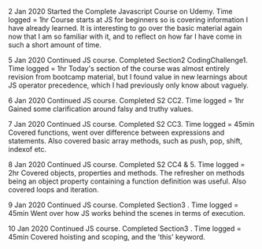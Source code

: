 2 Jan 2020
Started the Complete Javascript Course on Udemy. Time logged = 1hr
Course starts at JS for beginners so is covering information I have already learned. It is interesting to go over the basic material again now that I am so familiar with it, and to reflect on how far I have come in such a short amount of time. 

5 Jan 2020
Continued JS course. Completed Section2 CodingChallenge1. Time logged = 1hr
Today's section of the course was almost entirely revision from bootcamp material, but I found value in new learnings about JS operator precedence, which I had previously only know about vaguely. 

6 Jan 2020
Continued JS course. Completed S2 CC2. Time logged = 1hr
Gained some clarification around falsy and truthy values. 

7 Jan 2020
Continued JS course. Completed S2 CC3. Time logged = 45min 
Covered functions, went over difference between expressions and statements. Also covered basic array methods, such as push, pop, shift, indexof etc. 

8 Jan 2020
Continued JS course. Completed S2 CC4 & 5. Time logged = 2hr
Covered objects, properties and methods. The refresher on methods being an object property containing a function definition was useful.  Also covered loops and iteration. 

9 Jan 2020
Continued JS course. Completed Section3 . Time logged = 45min
Went over how JS works behind the scenes in terms of execution. 

10 Jan 2020
Continued JS course. Completed Section3 . Time logged = 45min
Covered hoisting and scoping, and the 'this' keyword. 

